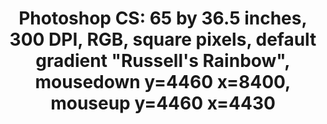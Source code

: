 ---
inv_num: 2016-057
add_credit:
url: 2016-057photoshop-cs
title: 'Photoshop CS: 65 by 36.5 inches, 300 DPI, RGB, square pixels, default gradient
  "Russell''s Rainbow", mousedown y=4460 x=8400, mouseup y=4460 x=4430'
year: '2016'
display_year: '2016'
medium: Chromogenic print
dims: 65 x 36.5 in
pitch:
ps:
live_url:
youtube:
related_code:
subheading:
download:
commission:
layout: things-i-made
---